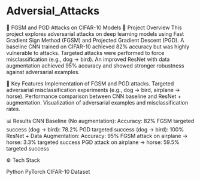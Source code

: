 # Adversial_Attacks
🚀 FGSM and PGD Attacks on CIFAR-10 Models
📌 Project Overview
This project explores adversarial attacks on deep learning models using Fast Gradient Sign Method (FGSM) and Projected Gradient Descent (PGD).
A baseline CNN trained on CIFAR-10 achieved 82% accuracy but was highly vulnerable to attacks.
Targeted attacks were performed to force misclassification (e.g., dog → bird).
An improved ResNet with data augmentation achieved 95% accuracy and showed stronger robustness against adversarial examples.

🧩 Key Features
Implementation of FGSM and PGD attacks.
Targeted adversarial misclassification experiments (e.g., dog → bird, airplane → horse).
Performance comparison between CNN baseline and ResNet + augmentation.
Visualization of adversarial examples and misclassification rates.

📊 Results
CNN Baseline (No augmentation):
Accuracy: 82%
FGSM targeted success (dog → bird): 78.2%
PGD targeted success (dog → bird): 100%
ResNet + Data Augmentation:
Accuracy: 95%
FGSM attack on airplane → horse: 3.3% targeted success
PGD attack on airplane → horse: 59.5% targeted success

⚙️ Tech Stack

Python
PyTorch
CIFAR-10 Dataset

